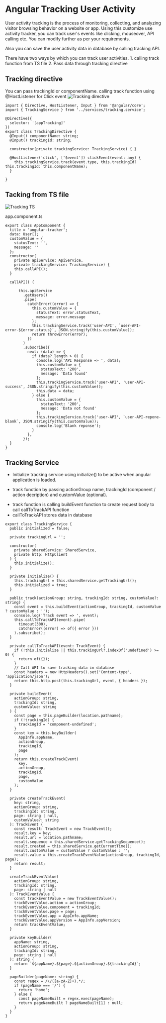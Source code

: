 # Angular Tracking User Activity
User activity tracking is the process of monitoring, collecting, and analyzing visitor browsing behavior on a website or app.
Using this customize use activity tracker, you can track user's events like clicking, mouseover, API calling etc. You can modify further as per your requirements.

Also you can save the user activity data in database by calling tracking API.

There have two ways by which you can track user activities. 1. calling track function from TS file 2. Pass data through tracking directive


## Tracking directive
You can pass trackingId or componentName. calling track function using @HostListener for Click event
![Tracking directive](tracking_directive.png)

```
import { Directive, HostListener, Input } from '@angular/core';
import { TrackingService } from '../services/tracking.service';

@Directive({
  selector: '[appTracking]'
})
export class TrackingDirective {
  @Input() componentName: string;
  @Input() trackingId: string;

  constructor(private trackingService: TrackingService) { }

  @HostListener('click', ['$event']) clickEvent(event: any) {
    this.trackingService.track(event.type, this.trackingId? this.trackingId: this.componentName);
  }

}
```

## Tacking from TS file
![Tracking TS](tracking_ts.png)

app.component.ts
```
export class AppComponent {
  title = 'angular-tracker';
  data: User[];
  customValue = {
    statusText: '',
    message: ''
  };
  constructor(
    private apiService: ApiService,
    private trackingService: TrackingService) {
    this.callAPI();
  }

  callAPI() {
    
      this.apiService
        .getUsers()
        .pipe(
          catchError((error) => {
            this.customValue = {
              statusText: error.statusText,
              message: error.message
            };
            this.trackingService.track('user-API', `user-API-error-${error.status}`, JSON.stringify(this.customValue));
            return throwError(error);
          })
        )
        .subscribe({
          next: (data) => {
            if (data?.length > 0) {
              console.log('API Response => ', data);
              this.customValue = {
                statusText: '200',
                message: 'Data found'
              };
              this.trackingService.track('user-API', 'user-API-success', JSON.stringify(this.customValue));
              this.data = data;
            } else {
              this.customValue = {
                statusText: '200',
                message: 'Data not found'
              };
              this.trackingService.track('user-API', `user-API-repone-blank`, JSON.stringify(this.customValue));
              console.log('Blank reponse');
            }
          },
        });
  }
}
```

## Tracking Service
- Initialize tracking service using initialize() to be active when angular application is loaded.
* track function by passing actionGroup name, trackingId (component / action decription) and customValue (optional).
+ track function is calling buildEvent function to create request body to call callToTrackAPI function
+ callToTrackAPI stores data in database

```
export class TrackingService {
  public initialized = false;

  private trackingUrl = '';

  constructor(
    private sharedService: SharedService,
    private http: HttpClient
  ) {
    this.initialize();
  }

  private initialize() {
    this.trackingUrl = this.sharedService.getTrackingUrl();
    this.initialized = true;
  }

  public track(actionGroup: string, trackingId: string, customValue?: string) {
    const event = this.buildEvent(actionGroup, trackingId, customValue ? customValue : '');
    console.log('Track event => ', event);
    this.callToTrackAPI(event).pipe(
      timeout(300),
      catchError((error) => of({ error }))
    ).subscribe();
  }

  private callToTrackAPI(event: TrackEvent) {
    if (!this.initialize || this.trackingUrl?.indexOf('undefined') >= 0) {
      return of({});
    }
    // Call API to save tracking data in database
    const headers = new HttpHeaders().set('Content-type', 'application/json');
    return this.http.post(this.trackingUrl, event, { headers });
  }

  private buildEvent(
    actionGroup: string,
    trackingId: string,
    customValue: string
  ) {
    const page = this.pageBuilder(location.pathname);
    if (!trackingId) {
      trackingId = 'component-undefined';
    }
    const key = this.keyBuilder(
      AppInfo.appName,
      actionGroup,
      trackingId,
      page
    );
    return this.createTrackEvent(
      key,
      actionGroup,
      trackingId,
      page,
      customValue
    );
  }

  private createTrackEvent(
    key: string,
    actionGroup: string,
    trackingId: string,
    page: string | null,
    customValue?: string
  ): TrackEvent {
    const result: TrackEvent = new TrackEvent();
    result.key = key;
    result.url = location.pathname;
    result.sequence = this.sharedService.getTrackingSequence();
    result.created = this.sharedService.getCurrentTime();
    result.customValue = customValue ? customValue : '';
    result.value = this.createTrackEventValue(actionGroup, trackingId, page);
    return result;
  }

  createTrackEventValue(
    actionGroup: string,
    trackingId: string,
    page: string | null
  ): TrackEventValue {
    const trackEventValue = new TrackEventValue();
    trackEventValue.action = actionGroup;
    trackEventValue.component = trackingId;
    trackEventValue.page = page;
    trackEventValue.app = AppInfo.appName;
    trackEventValue.appVersion = AppInfo.appVersion;
    return trackEventValue;
  }

  private keyBuilder(
    appName: string,
    actionGroup: string,
    trackingId: string,
    page: string | null
  ): string {
    return `${appName}.${page}.${actionGroup}.${trackingId}`;
  }

  pageBuilder(pageName: string) {
    const regex = /\/([a-zA-Z]+).*/;
    if (pageName === '/') {
      return 'home';
    } else {
      const pageNameBuilt = regex.exec(pageName);
      return pageNameBuilt ? pageNameBuilt[1] : null;
    }
  }
}
```
